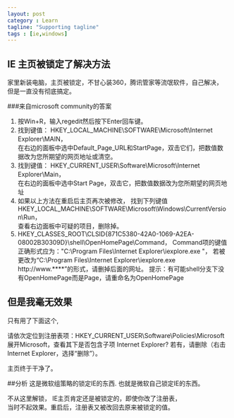 ```yaml
---
layout: post
category : Learn
tagline: "Supporting tagline"
tags : [ie,windows]
---
```


## IE 主页被锁定了解决方法

家里新装电脑，主页被锁定，不甘心装360，腾讯管家等流氓软件，自己解决，
但是一直没有彻底搞定。

###来自microsoft community的答案

1. 按Win+R，输入regedit然后按下Enter回车键。 
2. 找到键值： HKEY_LOCAL_MACHINE\SOFTWARE\Microsoft\Internet Explorer\MAIN，  
在右边的面板中选中Default_Page_URL和StartPage，双击它们，把数值数据改为您所期望的网页地址或清空。 
3. 找到键值： HKEY_CURRENT_USER\Software\Microsoft\Internet Explorer\Main，  
在右边的面板中选中Start Page，双击它，把数值数据改为您所期望的网页地址 
4. 如果以上方法在重启后主页再次被修改，
找到下列键值HKEY_LOCAL_MACHINE\SOFTWARE\Microsoft\Windows\CurrentVersion\Run，  
查看右边面板中可疑的项目，删除掉。 
5. HKEY_CLASSES_ROOT\CLSID\{871C5380-42A0-1069-A2EA-08002B30309D}\shell\OpenHomePage\Command，
Command项的键值正确形式应为："C:\Program Files\Internet Explorer\iexplore.exe "，
若被更改为“C:\Program Files\Internet Explorer\iexplore.exe http://www.****”的形式，请删掉后面的网址。 
提示：有可能shell分支下没有OpenHomePage而是Page，请重命名为OpenHomePage 

## 但是我毫无效果

只有用了下面这个,

请依次定位到注册表项：HKEY_CURRENT_USER\Software\Policies\Microsoft 
展开Microsoft，查看其下是否包含子项 Internet Explorer? 若有，请删除（右击Internet Explorer，选择“删除”）。 

主页终于干净了。

##分析 
这是微软组策略的锁定IE的东西.
也就是微软自己锁定IE的东西。

不从这里解锁， IE主页肯定还是被锁定的，即使你改了注册表，  
当时不起效果。重启后，注册表又被改回去原来被锁定的值。
